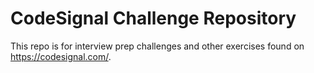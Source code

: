 # CodeSignal Challenge Repository

This repo is for interview prep challenges and other exercises found on https://codesignal.com/.